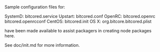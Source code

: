 Sample configuration files for:

SystemD: bitcored.service
Upstart: bitcored.conf
OpenRC:  bitcored.openrc
         bitcored.openrcconf
CentOS:  bitcored.init
OS X:    org.bitcore.bitcored.plist

have been made available to assist packagers in creating node packages here.

See doc/init.md for more information.
